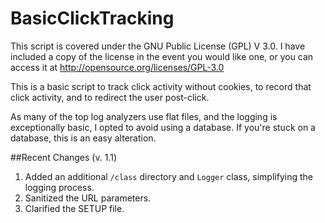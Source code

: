 BasicClickTracking
==================

This script is covered under the GNU Public License (GPL) V 3.0. I have included a copy of the license in the event you would like one, or you can access it at http://opensource.org/licenses/GPL-3.0

This is a basic script to track click activity without cookies, to record that click activity, and to redirect the user post-click.

As many of the top log analyzers use flat files, and the logging is exceptionally basic, I opted to avoid using a database. If you're stuck on a database, this is an easy alteration.



##Recent Changes (v. 1.1)
1. Added an additional `/class` directory and `Logger` class, simplifying the logging process.
2. Sanitized the URL parameters.
3. Clarified the SETUP file.